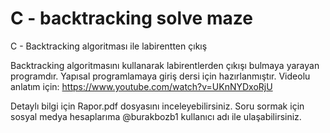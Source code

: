 # C - backtracking solve maze
C - Backtracking algoritması ile labirentten çıkış

Backtracking algoritmasını kullanarak labirentlerden çıkışı bulmaya yarayan programdır. 
Yapısal programlamaya giriş dersi için hazırlanmıştır.
Videolu anlatım için: https://www.youtube.com/watch?v=UKnNYDxoRjU

Detaylı bilgi için Rapor.pdf dosyasını inceleyebilirsiniz.
Soru sormak için sosyal medya hesaplarıma @burakbozb1 kullanıcı adı ile ulaşabilirsiniz.
